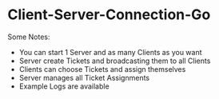 # Client-Server-Connection-Go
 
Some Notes:
- You can start 1 Server and as many Clients as you want
- Server create Tickets and broadcasting them to all Clients
- Clients can choose Tickets and assign themselves
- Server manages all Ticket Assignments
- Example Logs are available
